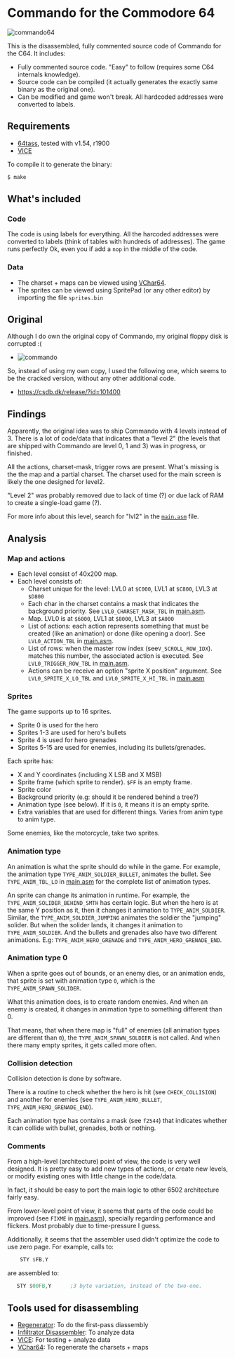 # Commando for the Commodore 64

![commando64](https://lh3.googleusercontent.com/d8wonEvj2mcU2kp2gstEmZNFVUgZ8mGVxNiBTiHPXLiEC2tcs-aavTmsyoUnwm8oFBaqr7gQrHSuhvFl21gXBMDV7MUQmV7Fh7lefMMZVdd1FsDqGL5WxZ4pGp3PvKMk-ptyT123Glo=-no)

This is the disassembled, fully commented source code of Commando for the C64. It includes:

* Fully commented source code. "Easy" to follow (requires some C64 internals
  knowledge).
* Source code can be compiled (it actually generates the exactly
  same binary as the original one).
* Can be modified and game won't break. All hardcoded addresses were converted
  to labels.

## Requirements

* [64tass][64tass], tested with v1.54, r1900
* [VICE][vice]

[64tass]: http://tass64.sourceforge.net/
[vice]: http://vice-emu.sourceforge.net/

To compile it to generate the binary:

```sh
$ make
```

## What's included

### Code

The code is using labels for everything. All the harcoded addresses were
converted to labels (think of tables with hundreds of addresses).
The game runs perfectly Ok, even you if add a `nop` in
the middle of the code.

### Data

* The charset + maps can be viewed using [VChar64][vchar64].
* The sprites can be viewed using SpritePad (or any other editor) by importing
  the file `sprites.bin`

[vchar64]: https://gitlab.com/ricardoquesada/vchar64

## Original

Although I do own the original copy of Commando, my original floppy disk is corrupted :(

* ![commando][commando_img]

So, instead of using my own copy, I used the following one, which seems to be
the cracked version, without any other additional code.

* https://csdb.dk/release/?id=101400

[commando_img]: https://lh3.googleusercontent.com/HROp0I73I5q99QCjNyzmAojqRDRfSnvfCyVK_dpfAynzTyems4IcKItHzQk6umfYrzKm3FnJvhTmhlg2kjb1--zfkOQbqsKtpQugIcHdiXtFR2vF6vwZN9Wq_u63nquz9jIXJGz5xwI=-no

## Findings

Apparently, the original idea was to ship Commando with 4 levels instead of 3.
There is a lot of code/data that indicates that a "level 2" (the levels that are
shipped with Commando are level 0, 1 and 3) was in progress, or finished.

All the actions, charset-mask, trigger rows are present. What's missing is the
the map and a partial charset. The charset used for the main screen is likely
the one designed for level2.

"Level 2" was probably removed due to lack of time (?) or due lack of RAM to
create a single-load game (?).

For more info about this level, search for "lvl2" in the [`main.asm`][main.asm] file.

[main.asm]: src/main.asm

## Analysis

### Map and actions

* Each level consist of 40x200 map.
* Each level consists of:
  * Charset unique for the level: LVL0 at `$C000`, LVL1 at `$C800`, LVL3 at `$D800`
  * Each char in the charset contains a mask that indicates the background
    priority. See `LVL0_CHARSET_MASK_TBL` in [main.asm].
  * Map. LVL0 is at `$6000`, LVL1 at `$8000`, LVL3 at `$A000`
  * List of actions: each action represents something that must be created
    (like an animation) or done (like opening a door). See `LVL0_ACTION_TBL` in [main.asm].
  * List of rows: when the master row index (see`V_SCROLL_ROW_IDX`).
    matches this number, the associated action is executed. See
    `LVL0_TRIGGER_ROW_TBL` in [main.asm].
  * Actions can be receive an option "sprite X position" argument. See
    `LVL0_SPRITE_X_LO_TBL` and `LVL0_SPRITE_X_HI_TBL` in [main.asm]

### Sprites

The game supports up to 16 sprites.

* Sprite 0 is used for the hero
* Sprites 1-3 are used for hero's bullets
* Sprite 4 is used for hero grenades
* Sprites 5-15 are used for enemies, including its bullets/grenades.

Each sprite has:

* X and Y coordinates (including X LSB and X MSB)
* Sprite frame (which sprite to render). `$FF` is an empty frame.
* Sprite color
* Background priority (e.g: should it be rendered behind a tree?)
* Animation type (see below). If it is `0`, it means it is an empty sprite.
* Extra variables that are used for different things. Varies from anim type to
  anim type.

Some enemies, like the motorcycle, take two sprites.

### Animation type

An animation is what the sprite should do while in the game. For example, the
animation type `TYPE_ANIM_SOLDIER_BULLET`, animates the bullet. See
`TYPE_ANIM_TBL_LO` in [main.asm] for the complete list of animation types.

An sprite can change its animation in runtime. For example, the
`TYPE_ANIM_SOLIDER_BEHIND_SMTH` has certain logic. But when the hero is at the
same Y position as it, then it changes it animation to `TYPE_ANIM_SOLDIER`.
Similar, the `TYPE_ANIM_SOLDIER_JUMPING` animates the soldier the "jumping"
solider. But when the solider lands, it changes it animation to
`TYPE_ANIM_SOLDIER`. And the bullets and grenades also have two different
animations. E.g: `TYPE_ANIM_HERO_GRENADE` and `TYPE_ANIM_HERO_GRENADE_END`.

### Animation type 0

When a sprite goes out of bounds, or an enemy dies, or an animation ends, that
sprite is set with animation type `0`, which is the `TYPE_ANIM_SPAWN_SOLIDER`.

What this animation does, is to create random enemies. And when an enemy is
created, it changes in animation type to something different than 0.

That means, that when there map is "full" of enemies (all animation types are
different than `0`), the `TYPE_ANIM_SPAWN_SOLDIER` is not called. And when there
many empty sprites, it gets called more often.

### Collision detection

Collision detection is done by software.

There is a routine to check whether the hero is hit (see `CHECK_COLLISION`) and
another for enemies (see `TYPE_ANIM_HERO_BULLET`, `TYPE_ANIM_HERO_GRENADE_END`).

Each animation type has contains a mask (see `f2544`) that indicates whether it
can collide with bullet, grenades, both or nothing.

### Comments

From a high-level (architecture) point of view, the code is very well designed.
It is pretty easy to add new types of actions, or create new levels, or modify
existing ones with little change in the code/data.

In fact, it should be easy to port the main logic to other 6502 architecture
fairly easy.

From lower-level point of view, it seems that parts of the code could be
improved (see `FIXME` in [main.asm]), specially regarding performance and
flickers. Most probably due to time-pressure I guess.

Additionally, it seems that the assembler used didn't optimize the code to use
zero page. For example, calls to:

```asm
    STY $FB,Y
```

are assembled to:

```asm
   STY $00FB,Y      ;3 byte variation, instead of the two-one.
```

## Tools used for disassembling

* [Regenerator][regenerator]: To do the first-pass diassembly
* [Infiltrator Disassembler][infiltrator]: To analyze data
* [VICE][vice]: For testing + analyze data
* [VChar64][vchar64]: To regenerate the charsets + maps

[regenerator]: https://csdb.dk/release/?id=149429
[infiltrator]: https://csdb.dk/release/?id=100129
